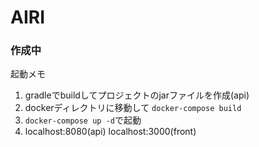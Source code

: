 # AIRI
### 作成中
起動メモ
1. gradleでbuildしてプロジェクトのjarファイルを作成(api)
2. dockerディレクトリに移動して `docker-compose build`
3. `docker-compose up -d`で起動
4. localhost:8080(api) localhost:3000(front)